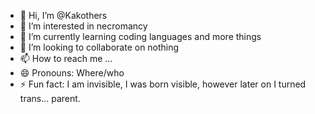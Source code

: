- 👋 Hi, I’m @Kakothers
- 👀 I’m interested in necromancy
- 🌱 I’m currently learning coding languages and more things
- 💞️ I’m looking to collaborate on nothing
- 📫 How to reach me ...
- 😄 Pronouns: Where/who
- ⚡ Fun fact: I am invisible, I was born visible, however later on I turned trans... parent.

<!---
Kakothers/Kakothers is a name special to me. repository because its `README.md` (this file) appears on your GitHub profile.
You can click the Preview link to take a look at your changes.
--->
